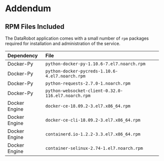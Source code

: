 # Addendum

## RPM Files Included

The DataRobot application comes with a small number of `rpm` packages required for installation and administration of the service.

| Dependency | File |
|:-----------|:-----|
| Docker-Py  | `python-docker-py-1.10.6-7.el7.noarch.rpm` |
| Docker-Py  | `python-docker-pycreds-1.10.6-4.el7.noarch.rpm` |
| Docker-Py  | `python-requests-2.7.0-1.noarch.rpm` |
| Docker-Py  | `python-websocket-client-0.32.0-116.el7.noarch.rpm` |
| Docker Engine  | `docker-ce-18.09.2-3.el7.x86_64.rpm` |
| Docker Engine  | `docker-ce-cli-18.09.2-3.el7.x86_64.rpm` |
| Docker Engine  | `containerd.io-1.2.2-3.3.el7.x86_64.rpm` |
| Docker Engine  | `container-selinux-2.74-1.el7.noarch.rpm` |
